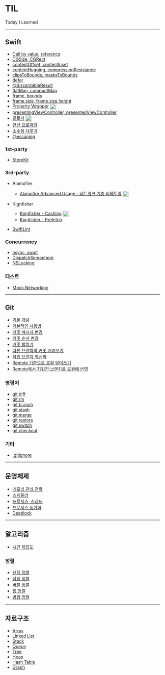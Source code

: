 # TIL
Today I Learned

---
##  Swift
- [Call by value, reference](Swift/call-by-value.md)
- [CGSize, CGRect](Swift/cgsize-cgrect.md)
- [contentOffset, contentInset](Swift/content-offset%2C%20content-inset.md)
- [contentHugging, compressionResistance](Swift/contentHugging%2C%20compressionResistance.md)
- [clipsToBounds, masksToBounds](Swift/clips-to-bounds%2C%20masks-to-bounds.md)
- [defer](Swift/defer.md)
- [@discardableResult](Swift/discardable-result.md)
- [flatMap, compactMap](Swift/flat-map%2C%20compact-map.md)
- [frame, bounds](Swift/frame%2C%20bounds.md)
- [frame.size, frame.size.height](Swift/frame-size-height%2C%20frame-height.md)
- [Property Wrapper](https://fromdave.medium.com/property-wrapper-86a9eeb4c7) <img src="https://user-images.githubusercontent.com/61190690/167519208-27bbbfbe-700f-49d3-a517-579cca72817b.png" width="20" align="center"> 
- [presentingViewController, presentedViewController](Swift/presenting%2C%20presented.md)
- [클로저](https://fromdave.medium.com/closure-5884c4652479) <img src="https://user-images.githubusercontent.com/61190690/167519208-27bbbfbe-700f-49d3-a517-579cca72817b.png" width="20" align="center"> 
- [연산 프로퍼티](Swift/computed-properties.md)
- [소수점 다루기](Swift/%EC%86%8C%EC%88%98%EC%A0%90-%EB%8B%A4%EB%A3%A8%EA%B8%B0.md)
- [@escaping](Swift/escaping-closure.md)

### 1st-party
- [StoreKit](Swift/1st-party/StoreKit/storekit.md)

### 3rd-party

- Alamofire

    - [Alamofire Advanced Usage - 네트워크 계층 리팩토링](https://fromdave.medium.com/alamofire-%ED%99%9C%EC%9A%A9%EA%B8%B0-8bf5274fbaf) <img src="https://user-images.githubusercontent.com/61190690/167519208-27bbbfbe-700f-49d3-a517-579cca72817b.png" width="20" align="center"> 

- Kignfisher

    - [Kingfisher - Caching](https://fromdave.medium.com/kingfisher-1-%EC%BA%90%EC%8B%B1-c45a54505d22) <img src="https://user-images.githubusercontent.com/61190690/167519208-27bbbfbe-700f-49d3-a517-579cca72817b.png" width="20" align="center"> 
    - [Kingfisher - Prefetch](Swift/3rd-party/kingfisher-prefetch.md)

- [SwiftLint](Swift/3rd-party/swiftlint.md)

### Concurrency
- [async, await](Swift/Concurrency/concurrency.md)
- [DispatchSemaphore](Swift/Concurrency/dispatch-semaphore.md)
- [NSLocking](Swift/Concurrency/nslocking.md)

### 테스트
- [Mock Networking](Swift/Test/mock-networking.md)
---
## Git
- [기본 개념](./Git/git.md)
- [기본적인 사용법](./Git/%EA%B8%B0%EB%B3%B8%EC%A0%81%EC%9D%B8_%EC%82%AC%EC%9A%A9%EB%B2%95.md)
- [커밋 메시지 변경](./Git/%EC%BB%A4%EB%B0%8B%20_%EB%A9%94%EC%8B%9C%EC%A7%80_%EB%B3%80%EA%B2%BD.md)
- [커밋 순서 변경](./Git/%EC%BB%A4%EB%B0%8B_%EC%88%9C%EC%84%9C_%EB%B3%80%EA%B2%BD.md)
- [커밋 합치기](./Git/%EC%BB%A4%EB%B0%8B_%ED%95%A9%EC%B9%98%EA%B8%B0.md)
- [다른 브랜치의 커밋 가져오기](./Git/%EB%8B%A4%EB%A5%B8_%EB%B8%8C%EB%9E%9C%EC%B9%98%EC%9D%98_%EC%BB%A4%EB%B0%8B_%EA%B0%80%EC%A0%B8%EC%98%A4%EA%B8%B0.md)
- [작업 브랜치 최신화](./Git/%EC%9E%91%EC%97%85_%EB%B8%8C%EB%9E%9C%EC%B9%98_%EC%B5%9C%EC%8B%A0%ED%99%94.md)
- [Remote 기준으로 로컬 덮어쓰기](./Git/Remote_%EA%B8%B0%EC%A4%80%EC%9C%BC%EB%A1%9C_%EB%8D%AE%EC%96%B4%EC%93%B0%EA%B8%B0.md)
- [Remote에서 지워진 브랜치를 로컬에 반영](./Git/Remote%EC%97%90%EC%84%9C_%EC%A7%80%EC%9B%8C%EC%A7%84_%EB%B8%8C%EB%9E%9C%EC%B9%98_%EB%B0%98%EC%98%81.md)

### 명령어
- [git diff](./Git/git-diff.md)
- [git rm](./Git/git-rm.md)
- [git branch](./Git/git-branch.md)
- [git stash](./Git/git-stash.md)
- [git merge](./Git/git-merge.md)
- [git restore](./Git/git-restore.md)
- [git switch](./Git/git-switch.md)
- [git checkout](./Git/git-checkout.md)


### 기타
- [.gitignore](./Git/gitignore.md)
---
## 운영체제
- [메모리 관리 전략](OS/memory-management-strategy.md)
- [스케줄러](OS/scheduler.md)
- [프로세스, 스레드](OS/process-thread.md)
- [프로세스 동기화](OS/process-synchronization.md)
- [Deadlock](OS/deadlock.md)
---
## 알고리즘
- [시간 복잡도](Algorithm/time-complexity.md)

### 정렬
- [선택 정렬](Algorithm/Sort/selection-sort.md)
- [삽입 정렬](Algorithm/Sort/insertion-sort.md)
- [버블 정렬](Algorithm/Sort/bubble-sort.md)
- [힙 정렬](Algorithm/Sort/heap-sort.md)
- [병합 정렬](Algorithm/Sort/merge-sort.md)
---
## 자료구조
- [Array](./Data%20Structure/array.md)
- [Linked List](./Data%20Structure/linked-list.md)
- [Stack](./Data%20Structure/stack.md)
- [Queue](./Data%20Structure/queue.md)
- [Tree](./Data%20Structure/tree.md)
- [Heap](./Data%20Structure/heap.md)
- [Hash Table](./Data%20Structure/hash-table.md)
- [Graph](./Data%20Structure/graph.md)